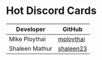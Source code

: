 # Hot Discord Cards

| Developer      | GitHub                                        |
| -------------- | --------------------------------------------- |
| Mike Ploythai  | [mploythai](https://github.com/mploythai) |
| Shaleen Mathur | [shaleen23](https://github.com/shaleen23)     |
